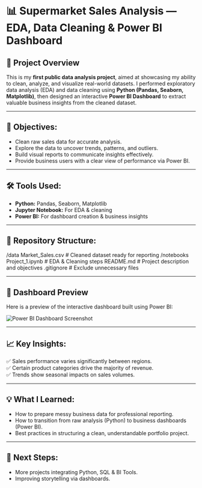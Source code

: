 # 📊 Supermarket Sales Analysis — EDA, Data Cleaning & Power BI Dashboard

## 🚀 Project Overview
This is my **first public data analysis project**, aimed at showcasing my ability to clean, analyze, and visualize real-world datasets. I performed exploratory data analysis (EDA) and data cleaning using **Python (Pandas, Seaborn, Matplotlib)**, then designed an interactive **Power BI Dashboard** to extract valuable business insights from the cleaned dataset.

---

## 🎯 Objectives:
- Clean raw sales data for accurate analysis.
- Explore the data to uncover trends, patterns, and outliers.
- Build visual reports to communicate insights effectively.
- Provide business users with a clear view of performance via Power BI.

---

## 🛠 Tools Used:
- **Python:** Pandas, Seaborn, Matplotlib
- **Jupyter Notebook:** For EDA & cleaning
- **Power BI:** For dashboard creation & business insights

---

## 📂 Repository Structure:
/data
Market_Sales.csv # Cleaned dataset ready for reporting
/notebooks
Project_1.ipynb # EDA & Cleaning steps
README.md # Project description and objectives
.gitignore # Exclude unnecessary files

---

## 📸 Dashboard Preview

Here is a preview of the interactive dashboard built using Power BI:

![Power BI Dashboard Screenshot](images/dashboard.png)



---

## 📈 Key Insights:
✅ Sales performance varies significantly between regions.  
✅ Certain product categories drive the majority of revenue.  
✅ Trends show seasonal impacts on sales volumes.

---

## 💡 What I Learned:
- How to prepare messy business data for professional reporting.
- How to transition from raw analysis (Python) to business dashboards (Power BI).
- Best practices in structuring a clean, understandable portfolio project.

---

## 📢 Next Steps:
- More projects integrating Python, SQL & BI Tools.
- Improving storytelling via dashboards.


